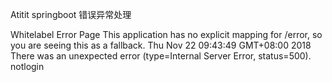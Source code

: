 Atitit springboot 错误异常处理

Whitelabel Error Page
This application has no explicit mapping for /error, so you are seeing this as a fallback.
Thu Nov 22 09:43:49 GMT+08:00 2018
There was an unexpected error (type=Internal Server Error, status=500).
notlogin

